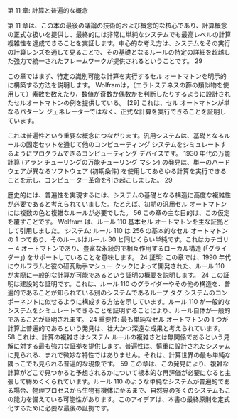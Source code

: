 第 11 章: 計算と普遍的な概念

第 11 章は、この本の最後の議論の技術的および概念的な核心であり、計算概念の正式な扱いを提供し、最終的には非常に単純なシステムでも最高レベルの計算複雑性を達成できることを実証します。中心的な考え方は、システムをその実行の計算レンズを通して見ることで、その基礎となるルールの特定の詳細を超越した強力で統一されたフレームワークが提供されるということです。 29

この章ではまず、特定の識別可能な計算を実行するセル オートマトンを明示的に構築する方法を説明します。 Wolframは，（エラトステネスの篩の類似物を使用して）素数を数えたり，数値が奇数か偶数かを判断したりするように設計されたセルオートマトンの例を提供している。 [29] これは、セル オートマトンが単なるパターン ジェネレーターではなく、正式な計算を実行できることを証明しています。

これは普遍性という重要な概念につながります。汎用システムは、基礎となるルールの固定セットを通じて他のコンピューティング システムをシミュレートするようにプログラムできるコンピューティング デバイスです。 1930 年代の万能計算 (アラン チューリングの万能チューリング マシン) の発見は、単一のハードウェアが異なるソフトウェア (初期条件) を使用してあらゆる計算を実行できることを示し、コンピューター革命を引き起こしました。 29

歴史的には、普遍性を実現するには、システムの基礎となる構造に高度な複雑性が必要であると考えられていました。たとえば、初期の汎用セル オートマトンには複数の色と複雑なルールが必要でした。 56 この章の主な目的は、この仮定を覆すことです。 Wolfram は、ルール 110 基本セル オートマトンを主な証拠として引用しました。
システム: ルール 110 は 256 の基本的なセル オートマトンの 1 つであり、そのルールはルール 30 と同じくらい単純です。これはカテゴリー 4 オートマトンであり、豊富な永続的で相互作用するローカル構造 (「グライダー」) をサポートしていることを意味します。 24
証明: この章では、1990 年代にウルフラムと彼の研究助手マシュー クックによって開発された、ルール 110 が実際に一般的な計算が可能であるという証明の概要を説明します。 24 この証明は建設的な証明です。これは、ルール 110 のグライダーやその他の構造を、普遍的であることが知られている別のシステムであるループ タグ システムのコンポーネントに似せるように構成する方法を示しています。ルール 110 が一般的なシステムをシミュレートできることを証明することにより、ルール自体が一般的であることが証明されます。 24
重要性: 最も単純なセル オートマトンの 1 つが計算上普遍的であるという発見は、壮大かつ深遠な成果と考えられています。 58 これは、計算の複雑さはシステム ルールの複雑さとは無関係であるという見解に対する最も強力な証拠を提供します。普遍性は、慎重に設計されたシステムに見られる、まれで微妙な特性ではありません。それは、計算世界の最も単純な隅っこでも見られる普遍的な現象です。 59
この章は、この発見により、複雑な計算がどこで見つかると予想されるかについて根本的な再評価が必要になると主張して締めくくられています。ルール 110 のような単純なシステムが普遍的である場合、物理プロセスから生物有機体に至るまで、自然界の多くのシステムもこの能力を備えている可能性があります。このアイデアは、本書の最終原則を定式化するために必要な最後の証拠です。